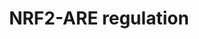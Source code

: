 ---
annotations:
- id: PW:0000378
  parent: regulatory pathway
  type: Pathway Ontology
  value: oxidative stress response pathway
- id: PW:0000369
  parent: regulatory pathway
  type: Pathway Ontology
  value: nuclear factor, erythroid 2 like 2 signaling pathway
- id: PW:0000369
  parent: regulatory pathway
  type: Pathway Ontology
  value: nuclear factor, erythroid 2 like 2 signaling pathway
authors:
- Khanspers
- Eweitz
citedin:
- link: PMC9116376
  title: 'cSurvival: a web resource for biomarker interactions in cancer outcomes
    and in cell lines (2022)'
communities:
- CPTAC
- ONTOX
description: Under basal conditions, Nrf2 is sequestered to the cytoplasm through
  binding with Keap1/Cul3/RBX1 and continually degraded via the proteasome. On early
  response to external stressors, Keap1 is oxidized or Nrf2 is phosphorylated by PKC.
  Nrf2 then translocates into the nucleus and binds to ARE (antioxidant-responsive)
  genes in order to increase or decrease transcription. A delayed response to external
  stressors causes phosphorylation of GSK-3β (by unknown tyrosine kinases), GSK-3β
  then activates Src kinases, which then translocate to the nucleus. Src kinases phosphorylate
  Nrf2 (Tyr568) which allows for nuclear export, ubiquitination and degradation of
  Nrf2. If insulin receptor signaling is initiated, GSK-3β activity is inhibited.
  Keap1 is also able to regulate Nrf2 activity through sequestration with PGAM5 to
  the mitochondria. In addition, PI3K also phosphorylates the CEBPB, inducing its
  translocation to the nucleus where it binds to the CEBPB response element within
  the xenobiotic response element, in conjunction with NRF2 binding to ARE.  Description
  was adapted from Fig 1 in Vomhof-Dekrey et al, and Fig 4 in Surh et al. Protein
  phosphorylation sites were added based on information from PhosphoSitePlus (R),
  www.phosphosite.org.
last-edited: 2025-08-01
ndex: e23c50de-8b6a-11eb-9e72-0ac135e8bacf
organisms:
- Homo sapiens
redirect_from:
- /index.php/Pathway:WP4357
- /instance/WP4357
- /instance/WP4357_r140138
revision: r140138
schema-jsonld:
- '@context': https://schema.org/
  '@id': https://wikipathways.github.io/pathways/WP4357.html
  '@type': Dataset
  creator:
    '@type': Organization
    name: WikiPathways
  description: Under basal conditions, Nrf2 is sequestered to the cytoplasm through
    binding with Keap1/Cul3/RBX1 and continually degraded via the proteasome. On early
    response to external stressors, Keap1 is oxidized or Nrf2 is phosphorylated by
    PKC. Nrf2 then translocates into the nucleus and binds to ARE (antioxidant-responsive)
    genes in order to increase or decrease transcription. A delayed response to external
    stressors causes phosphorylation of GSK-3β (by unknown tyrosine kinases), GSK-3β
    then activates Src kinases, which then translocate to the nucleus. Src kinases
    phosphorylate Nrf2 (Tyr568) which allows for nuclear export, ubiquitination and
    degradation of Nrf2. If insulin receptor signaling is initiated, GSK-3β activity
    is inhibited. Keap1 is also able to regulate Nrf2 activity through sequestration
    with PGAM5 to the mitochondria. In addition, PI3K also phosphorylates the CEBPB,
    inducing its translocation to the nucleus where it binds to the CEBPB response
    element within the xenobiotic response element, in conjunction with NRF2 binding
    to ARE.  Description was adapted from Fig 1 in Vomhof-Dekrey et al, and Fig 4
    in Surh et al. Protein phosphorylation sites were added based on information from
    PhosphoSitePlus (R), www.phosphosite.org.
  keywords:
  - CEBPB
  - CUL3
  - ERK
  - FYN
  - GCLC
  - GCLM
  - GSK3B
  - GSTA2
  - HO-1
  - INSR
  - JNK
  - KEAP1
  - MAF
  - NQO1
  - NRF2
  - P38
  - PGAM5
  - PI3K
  - PKC
  - RBX1
  - SLC7A11
  - SRC
  - YES1
  license: CC0
  name: NRF2-ARE regulation
seo: CreativeWork
title: NRF2-ARE regulation
wpid: WP4357
---